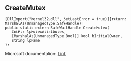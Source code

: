 ## CreateMutex

```
[DllImport("Kernel32.dll", SetLastError = true)][return: MarshalAs(UnmanagedType.SafeHandle)]
public static extern SafeWaitHandle CreateMutex(
   IntPtr lpMutexAttributes,
   [MarshalAs(UnmanagedType.Bool)] bool bInitialOwner,
   string lpName
);
```

Microsoft documentation: [Link](https://docs.microsoft.com/en-us/windows/win32/api/synchapi/nf-synchapi-createmutexw)
